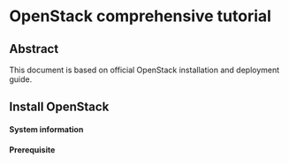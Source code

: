 # OpenStack comprehensive tutorial
## Abstract
This document is based on official OpenStack installation and deployment guide.
## Install OpenStack
#### System information

#### Prerequisite

<!--stackedit_data:
eyJoaXN0b3J5IjpbMjAyNjQ0Njg5MSw5NDAwMjA3MDQsLTMzMj
Q1NTM2M119
-->